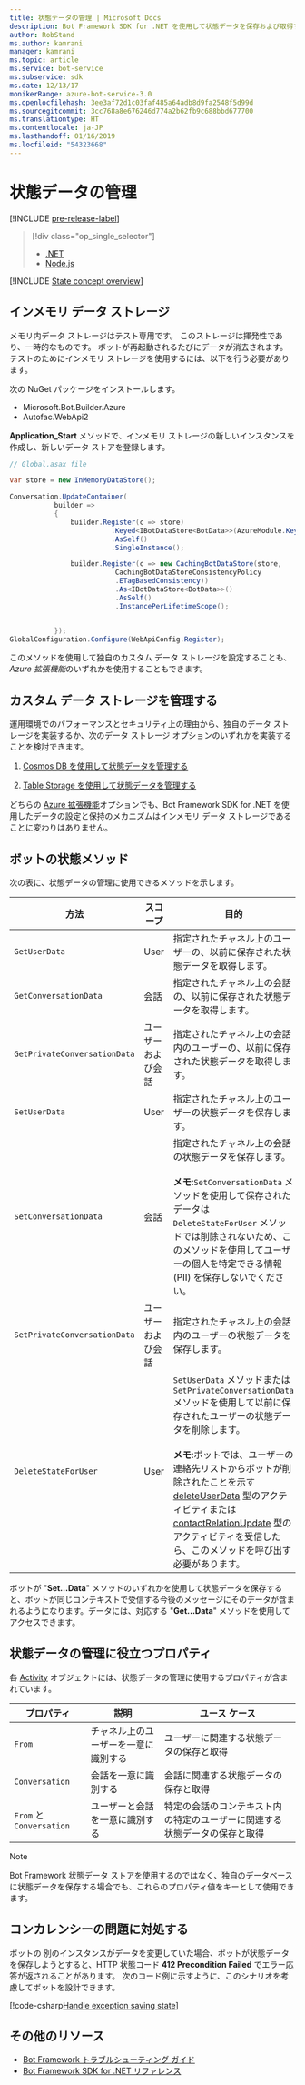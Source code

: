 ```yaml
---
title: 状態データの管理 | Microsoft Docs
description: Bot Framework SDK for .NET を使用して状態データを保存および取得する方法について説明します。
author: RobStand
ms.author: kamrani
manager: kamrani
ms.topic: article
ms.service: bot-service
ms.subservice: sdk
ms.date: 12/13/17
monikerRange: azure-bot-service-3.0
ms.openlocfilehash: 3ee3af72d1c03faf485a64adb8d9fa2548f5d99d
ms.sourcegitcommit: 3cc768a8e676246d774a2b62fb9c688bbd677700
ms.translationtype: HT
ms.contentlocale: ja-JP
ms.lasthandoff: 01/16/2019
ms.locfileid: "54323668"
---
```

# <a name="manage-state-data"></a>状態データの管理

[!INCLUDE [pre-release-label](../includes/pre-release-label-v3.md)]

> [!div class="op_single_selector"]
> - [.NET](../dotnet/bot-builder-dotnet-state.md)
> - [Node.js](../nodejs/bot-builder-nodejs-state.md)

[!INCLUDE [State concept overview](../includes/snippet-dotnet-concept-state.md)]

## <a name="in-memory-data-storage"></a>インメモリ データ ストレージ

メモリ内データ ストレージはテスト専用です。 このストレージは揮発性であり、一時的なものです。 ボットが再起動されるたびにデータが消去されます。 テストのためにインメモリ ストレージを使用するには、以下を行う必要があります。 

次の NuGet パッケージをインストールします。 
- Microsoft.Bot.Builder.Azure
- Autofac.WebApi2

**Application_Start** メソッドで、インメモリ ストレージの新しいインスタンスを作成し、新しいデータ ストアを登録します。

```cs
// Global.asax file

var store = new InMemoryDataStore();

Conversation.UpdateContainer(
           builder =>
           {
               builder.Register(c => store)
                         .Keyed<IBotDataStore<BotData>>(AzureModule.Key_DataStore)
                         .AsSelf()
                         .SingleInstance();

               builder.Register(c => new CachingBotDataStore(store,
                          CachingBotDataStoreConsistencyPolicy
                          .ETagBasedConsistency))
                          .As<IBotDataStore<BotData>>()
                          .AsSelf()
                          .InstancePerLifetimeScope();


           });
GlobalConfiguration.Configure(WebApiConfig.Register);

```

このメソッドを使用して独自のカスタム データ ストレージを設定することも、*Azure 拡張機能*のいずれかを使用することもできます。

## <a name="manage-custom-data-storage"></a>カスタム データ ストレージを管理する

運用環境でのパフォーマンスとセキュリティ上の理由から、独自のデータ ストレージを実装するか、次のデータ ストレージ オプションのいずれかを実装することを検討できます。

1. [Cosmos DB を使用して状態データを管理する](bot-builder-dotnet-state-azure-cosmosdb.md)

2. [Table Storage を使用して状態データを管理する](bot-builder-dotnet-state-azure-table-storage.md)

どちらの [Azure 拡張機能](https://www.nuget.org/packages/Microsoft.Bot.Builder.Azure/)オプションでも、Bot Framework SDK for .NET を使用したデータの設定と保持のメカニズムはインメモリ データ ストレージであることに変わりはありません。

## <a name="bot-state-methods"></a>ボットの状態メソッド

次の表に、状態データの管理に使用できるメソッドを示します。

| 方法 | スコープ | 目的 |                                                
|----|----|----|
| `GetUserData` | User | 指定されたチャネル上のユーザーの、以前に保存された状態データを取得します。 |
| `GetConversationData` | 会話 | 指定されたチャネル上の会話の、以前に保存された状態データを取得します。 |
| `GetPrivateConversationData` | ユーザーおよび会話 | 指定されたチャネル上の会話内のユーザーの、以前に保存された状態データを取得します。 |
| `SetUserData` | User | 指定されたチャネル上のユーザーの状態データを保存します。 |
| `SetConversationData` | 会話 | 指定されたチャネル上の会話の状態データを保存します。 <br/><br/>**メモ**:`SetConversationData` メソッドを使用して保存されたデータは `DeleteStateForUser` メソッドでは削除されないため、このメソッドを使用してユーザーの個人を特定できる情報 (PII) を保存しないでください。 |
| `SetPrivateConversationData` | ユーザーおよび会話 | 指定されたチャネル上の会話内のユーザーの状態データを保存します。 |
| `DeleteStateForUser` | User | `SetUserData` メソッドまたは `SetPrivateConversationData` メソッドを使用して以前に保存されたユーザーの状態データを削除します。 <br/><br/>**メモ**:ボットでは、ユーザーの連絡先リストからボットが削除されたことを示す [deleteUserData](bot-builder-dotnet-activities.md#deleteuserdata) 型のアクティビティまたは [contactRelationUpdate](bot-builder-dotnet-activities.md#contactrelationupdate) 型のアクティビティを受信したら、このメソッドを呼び出す必要があります。 |

ボットが "**Set...Data**" メソッドのいずれかを使用して状態データを保存すると、ボットが同じコンテキストで受信する今後のメッセージにそのデータが含まれるようになります。データには、対応する "**Get...Data**" メソッドを使用してアクセスできます。

## <a name="useful-properties-for-managing-state-data"></a>状態データの管理に役立つプロパティ

各 [Activity][Activity] オブジェクトには、状態データの管理に使用するプロパティが含まれています。

| プロパティ | 説明 | ユース ケース |
|----|----|----|
| `From` | チャネル上のユーザーを一意に識別する | ユーザーに関連する状態データの保存と取得 |
| `Conversation` | 会話を一意に識別する | 会話に関連する状態データの保存と取得 |
| `From` と `Conversation` | ユーザーと会話を一意に識別する | 特定の会話のコンテキスト内の特定のユーザーに関連する状態データの保存と取得 |

> [!NOTE]
> Bot Framework 状態データ ストアを使用するのではなく、独自のデータベースに状態データを保存する場合でも、これらのプロパティ値をキーとして使用できます。

## <a name="handle-concurrency-issues"></a>コンカレンシーの問題に対処する

ボットの 別のインスタンスがデータを変更していた場合、ボットが状態データを保存しようとすると、HTTP 状態コード **412 Precondition Failed** でエラー応答が返されることがあります。 次のコード例に示すように、このシナリオを考慮してボットを設計できます。

[!code-csharp[Handle exception saving state](../includes/code/dotnet-state.cs#handleException)]

## <a name="additional-resources"></a>その他のリソース

- [Bot Framework トラブルシューティング ガイド](../bot-service-troubleshoot-general-problems.md)
- <a href="/dotnet/api/?view=botbuilder-3.11.0" target="_blank">Bot Framework SDK for .NET リファレンス</a>

[Activity]: https://docs.botframework.com/en-us/csharp/builder/sdkreference/dc/d2f/class_microsoft_1_1_bot_1_1_connector_1_1_activity.html
